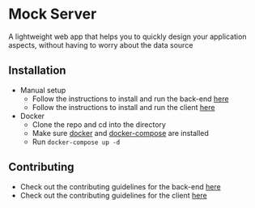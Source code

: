 # Mock Server
A lightweight web app that helps you to quickly design your application aspects, without having to worry about the data source

## Installation
- Manual setup
    - Follow the instructions to install and run the back-end [here](https://github.com/KIRA009/mock-server-backend#installation)
    - Follow the instructions to install and run the client [here](https://github.com/KIRA009/mock-server-client#installation)
- Docker
    - Clone the repo and cd into the directory
    - Make sure [docker](https://docs.docker.com/engine/install/) and [docker-compose](https://docs.docker.com/compose/install/) are installed
    - Run `docker-compose up -d`

## Contributing
- Check out the contributing guidelines for the back-end [here](https://github.com/KIRA009/mock-server-backend#contributing)
- Check out the contributing guidelines for the client [here](https://github.com/KIRA009/mock-server-client#contributing)